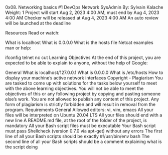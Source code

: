 0x08. Networking basics #1 DevOps Network SysAdmin By: Sylvain Kalache Weight: 1 Project will start Aug 2, 2023 4:00 AM, must end by Aug 4, 2023 4:00 AM Checker will be released at Aug 4, 2023 4:00 AM An auto review will be launched at the deadline

Resources Read or watch:

What is localhost What is 0.0.0.0 What is the hosts file Netcat examples man or help:

ifconfig telnet nc cut Learning Objectives At the end of this project, you are expected to be able to explain to anyone, without the help of Google:

General What is localhost/127.0.0.1 What is 0.0.0.0 What is /etc/hosts How to display your machine’s active network interfaces Copyright - Plagiarism You are tasked to come up with solutions for the tasks below yourself to meet with the above learning objectives. You will not be able to meet the objectives of this or any following project by copying and pasting someone else’s work. You are not allowed to publish any content of this project. Any form of plagiarism is strictly forbidden and will result in removal from the program. Requirements General Allowed editors: vi, vim, emacs All your files will be interpreted on Ubuntu 20.04 LTS All your files should end with a new line A README.md file, at the root of the folder of the project, is mandatory All your Bash script files must be executable Your Bash script must pass Shellcheck (version 0.7.0 via apt-get) without any errors The first line of all your Bash scripts should be exactly #!/usr/bin/env bash The second line of all your Bash scripts should be a comment explaining what is the script doing
